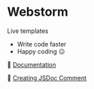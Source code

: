# Webstorm
Live templates

+ Write code faster 
+ Happy coding :expressionless:

:link: [Documentation](https://www.jetbrains.com/webstorm/help/live-templates.html)

:link: [Creating JSDoc Comment](https://www.jetbrains.com/webstorm/help/creating-jsdoc-comments.html)
